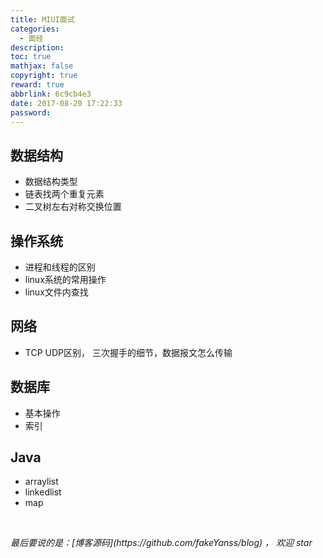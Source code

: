 ```yaml
---
title: MIUI面试
categories:
  - 面经
description: 
toc: true
mathjax: false
copyright: true
reward: true
abbrlink: 6c9cb4e3
date: 2017-08-20 17:22:33
password:
---
```


## 数据结构

* 数据结构类型
* 链表找两个重复元素
* 二叉树左右对称交换位置

## 操作系统

* 进程和线程的区别
* linux系统的常用操作
* linux文件内查找

## 网络

* TCP UDP区别， 三次握手的细节，数据报文怎么传输

## 数据库

* 基本操作
* 索引

## Java

* arraylist
* linkedlist
* map

<br>

<p id="div-border-top-green"><i>最后要说的是：[博客源码](https://github.com/fakeYanss/blog) ， 欢迎 star</i></p>